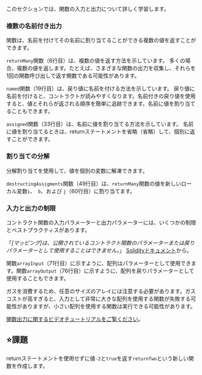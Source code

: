 このセクションでは、関数の入力と出力について詳しく学習します。

### 複数の名前付き出力
関数は、名前を付けてその名前に割り当てることができる複数の値を返すことができます。

`returnMany`関数（6行目）は、複数の値を返す方法を示しています。
多くの場合、複数の値を返します。たとえば、さまざまな関数の出力を収集し、それらを1回の関数呼び出しで返す関数である可能性があります。

`named`関数（19行目）は、戻り値に名前を付ける方法を示しています。
戻り値に名前を付けると、コントラクトが読みやすくなります。名前付きの戻り値を使用すると、値とそれらが返される順序を簡単に追跡できます。名前に値を割り当てることもできます。

`assigned`関数（33行目）は、名前に値を割り当てる方法を示しています。
名前に値を割り当てるときは、returnステートメントを省略（省略）して、個別に返すことができます。

### 割り当ての分解
分解割り当てを使用して、値を個別の変数に解凍できます。

`destructingAssigments`関数（49行目）は、`returnMany`関数の値を新しいローカル変数`i`、` b`、および `j`（60行目）に割り当てます。

### 入力と出力の制限
コントラクト関数の入力パラメーターと出力パラメーターには、いくつかの制限とベストプラクティスがあります。

「*[マッピング]は、公開されているコントラクト関数のパラメーターまたは戻りパラメーターとして使用することはできません。*」
<a href = "https://docs.soliditylang.org/en/latest/types.html#mapping-types" target ="_blank">Solidityドキュメント</a>から。

関数`arrayInput`（71行目）に示すように、配列はパラメーターとして使用できます。関数`arrayOutput`（76行目）に示すように、配列を戻りパラメーターとして使用することもできます。

ガスを消費するため、任意のサイズのアレイには注意する必要があります。ガスコストが高すぎると、入力として非常に大きな配列を使用する関数が失敗する可能性がありますが、小さい配列を使用する関数は実行できる可能性があります。

<a href="https://www.youtube.com/watch?v=je7dWT6bEZM" target="_blank">関数出力に関するビデオチュートリアルをご覧ください</a>。

## ⭐️課題
returnステートメントを使用せずに値`-2`と`true`を返す`returnTwo`という新しい関数を作成します。